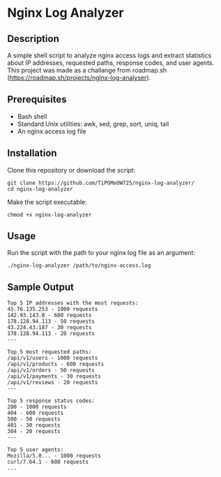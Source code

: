 # Nginx Log Analyzer
## Description
A simple shell script to analyze nginx access logs and extract statistics about IP addresses, requested paths, response codes, and user agents. This project was made as a challange from roadmap.sh (https://roadmap.sh/projects/nginx-log-analyser).
## Prerequisites
- Bash shell
- Standard Unix utilities: awk, sed, grep, sort, uniq, tail
- An nginx access log file
## Installation
Clone this repository or download the script:
```
git clone https://github.com/TiPOMeOW725/nginx-log-analyzer/
cd nginx-log-analyzer
```
Make the script executable:
```
chmod +x nginx-log-analyzer
```
## Usage
Run the script with the path to your nginx log file as an argument:

```
./nginx-log-analyzer /path/to/nginx-access.log
```

## Sample Output
```
Top 5 IP addresses with the most requests:
45.76.135.253 - 1000 requests
142.93.143.8 - 600 requests
178.128.94.113 - 50 requests
43.224.43.187 - 30 requests
178.128.94.113 - 20 requests
---

Top 5 most requested paths:
/api/v1/users - 1000 requests
/api/v1/products - 600 requests
/api/v1/orders - 50 requests
/api/v1/payments - 30 requests
/api/v1/reviews - 20 requests
---

Top 5 response status codes:
200 - 1000 requests
404 - 600 requests
500 - 50 requests
401 - 30 requests
304 - 20 requests
---

Top 5 user agents:
Mozilla/5.0... - 1000 requests
curl/7.64.1 - 600 requests
...
```
